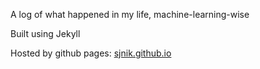 A log of what happened in my life, machine-learning-wise

Built using Jekyll

Hosted by github pages: [sjnik.github.io](sjnik.github.io.)
